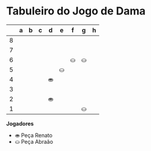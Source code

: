 # Tabuleiro do Jogo de Dama

|   | a | b | c | d | e | f | g | h |
|---|---|---|---|---|---|---|---|---|
| 8 |   |  |   |  |   |  |   |  |
| 7 |  |   |  |   |  |   |  |   |
| 6 |   |  |   |  | |⛀ | ⛀ |   |  |
| 5 |   |   |  | |⛀|    |   |   |   |
| 4 |   |    | | ⛂| |  |    |    |  
| 3 |  |  || |   | |   | |   |
| 2 |   |  |   | ⛂|   |  |   | |
| 1 |  |   |  |   |  |   | ⛀ |   |

**Jogadores**

- ⛂ Peça Renato
- ⛀ Peça Abraão